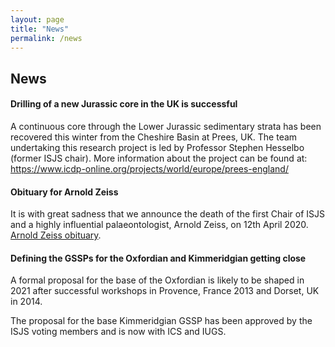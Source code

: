 ```yaml
---
layout: page
title: "News"
permalink: /news
---
```

## News

#### Drilling of a new Jurassic core in the UK is successful
A continuous core through the Lower Jurassic sedimentary strata has been recovered this winter from the Cheshire Basin at Prees, UK. The team undertaking this research project is led by Professor Stephen Hesselbo (former ISJS chair). More information about the project can be found at: <https://www.icdp-online.org/projects/world/europe/prees-england/>

#### Obituary for Arnold Zeiss
It is with great sadness that we announce the death of the first Chair of ISJS and a highly influential palaeontologist, Arnold Zeiss, on 12th April 2020. [Arnold Zeiss obituary](/zeiss).

#### Defining the GSSPs for the Oxfordian and Kimmeridgian getting close
A formal proposal for the base of the Oxfordian is likely to be shaped in 2021 after successful workshops in Provence, France 2013 and Dorset, UK in 2014.

The proposal for the base Kimmeridgian GSSP has been approved by the ISJS voting members and is now with ICS and IUGS.
